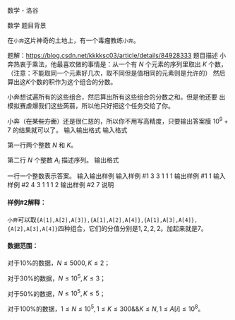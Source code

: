 



数学 - 洛谷














数学
题目背景


在```小奔```这片神奇的土地上，有一个毒瘤教练```小奔```。

题解：https://blog.csdn.net/kkkksc03/article/details/84928333
题目描述
小奔热衷于乘法，他最喜欢做的事情是：从一个有 $N$ 个元素的序列里取出 $K$ 个数，（注意：不能取同一个元素好几次，取不同但是值相同的元素则是允许的）
然后算出这$K$个数的积作为这个组合的分数。

小奔想试遍所有的这些组合，然后算出所有这些组合的分数之和。但是他还要
出模拟赛虐爆我们这些蒟蒻，所以他只好把这个任务交给了你。

小奔（~~在某些方面~~）还是很仁慈的，所以你不用写高精度，只要输出答案膜 $10^9+7$ 的结果就可以了。
输入输出格式
输入格式

第一行两个整数 $N$ 和 $K$。

第二行 $N$ 个整数 $A_i$ 描述序列。
输出格式

一行一个整数表示答案。
输入输出样例
输入样例 #1
3 3
1 1 1
输出样例 #1
1
输入样例 #2
4 3
1 1 1 2
输出样例 #2
7
说明
#### 样例#2解释：

```小奔```可以取```{A[1],A[2],A[3]},{A[1],A[2],A[4]},{A[1],A[3],A[4]},{A[2],A[3],A[4]}```四种组合，它们的分值分别是$1,2,2,2$。加起来就是$7$。

#### 数据范围：

对于10%的数据，$N\le 5000,K\le 2$；

对于30%的数据，$N\le 10^5,K\le 3$；

对于50%的数据，$N\le 10^5,K\le 5$；

对于100%的数据，$1\le N\le 10^5,1\le K \le 300 \& \& K\le N,1\le A[i]\le 10^8$。






